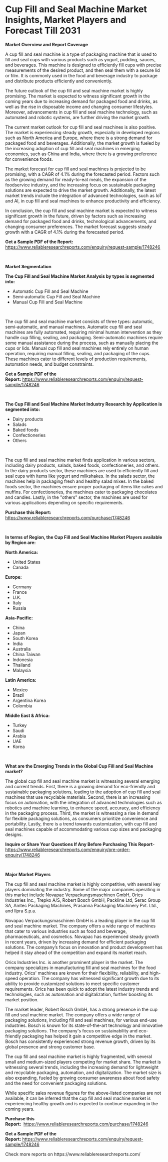 <p><h1>Cup Fill and Seal Machine Market Insights, Market Players and Forecast Till 2031</h1></p><p><strong>Market Overview and Report Coverage</strong></p>
<p><p>A cup fill and seal machine is a type of packaging machine that is used to fill and seal cups with various products such as yogurt, pudding, sauces, and beverages. This machine is designed to efficiently fill cups with precise measurements of the desired product, and then seal them with a secure lid or film. It is commonly used in the food and beverage industry to package and distribute products efficiently and conveniently.</p><p>The future outlook of the cup fill and seal machine market is highly promising. The market is expected to witness significant growth in the coming years due to increasing demand for packaged food and drinks, as well as the rise in disposable income and changing consumer lifestyles. Moreover, advancements in cup fill and seal machine technology, such as automated and robotic systems, are further driving the market growth.</p><p>The current market outlook for cup fill and seal machines is also positive. The market is experiencing steady growth, especially in developed regions such as North America and Europe, where there is a strong demand for packaged food and beverages. Additionally, the market growth is fueled by the increasing adoption of cup fill and seal machines in emerging economies, such as China and India, where there is a growing preference for convenience foods.</p><p>The market forecast for cup fill and seal machines is projected to be promising, with a CAGR of 4.1% during the forecasted period. Factors such as the growing demand for ready-to-eat meals, the expansion of the foodservice industry, and the increasing focus on sustainable packaging solutions are expected to drive the market growth. Additionally, the latest market trends include the integration of advanced technologies, such as IoT and AI, in cup fill and seal machines to enhance productivity and efficiency.</p><p>In conclusion, the cup fill and seal machine market is expected to witness significant growth in the future, driven by factors such as increasing demand for packaged food and drinks, technological advancements, and changing consumer preferences. The market forecast suggests steady growth with a CAGR of 4.1% during the forecasted period.</p></p>
<p><strong>Get a Sample PDF of the Report:</strong> <a href="https://www.reliableresearchreports.com/enquiry/request-sample/1748246">https://www.reliableresearchreports.com/enquiry/request-sample/1748246</a></p>
<p>&nbsp;</p>
<p><strong>Market Segmentation</strong></p>
<p><strong>The Cup Fill and Seal Machine Market Analysis by types is segmented into:</strong></p>
<p><ul><li>Automatic Cup Fill and Seal Machine</li><li>Semi-automatic Cup Fill and Seal Machine</li><li>Manual Cup Fill and Seal Machine</li></ul></p>
<p>&nbsp;</p>
<p><p>The cup fill and seal machine market consists of three types: automatic, semi-automatic, and manual machines. Automatic cup fill and seal machines are fully automated, requiring minimal human intervention as they handle cup filling, sealing, and packaging. Semi-automatic machines require some manual assistance during the process, such as manually placing the cups or lids. Manual cup fill and seal machines rely entirely on human operation, requiring manual filling, sealing, and packaging of the cups. These machines cater to different levels of production requirements, automation needs, and budget constraints.</p></p>
<p><strong>Get a Sample PDF of the Report:</strong>&nbsp;<a href="https://www.reliableresearchreports.com/enquiry/request-sample/1748246">https://www.reliableresearchreports.com/enquiry/request-sample/1748246</a></p>
<p>&nbsp;</p>
<p><strong>The Cup Fill and Seal Machine Market Industry Research by Application is segmented into:</strong></p>
<p><ul><li>Dairy products</li><li>Salads</li><li>Baked foods</li><li>Confectioneries</li><li>Others</li></ul></p>
<p>&nbsp;</p>
<p><p>The cup fill and seal machine market finds application in various sectors, including dairy products, salads, baked foods, confectioneries, and others. In the dairy products sector, these machines are used to efficiently fill and seal cups with items like yogurt and milkshakes. In the salads sector, the machines help in packaging fresh and healthy salad mixes. In the baked foods sector, the machines ensure proper packaging of items like cakes and muffins. For confectioneries, the machines cater to packaging chocolates and candies. Lastly, in the "others" sector, the machines are used for various applications depending on specific requirements.</p></p>
<p><strong>Purchase this Report:</strong>&nbsp; <a href="https://www.reliableresearchreports.com/purchase/1748246">https://www.reliableresearchreports.com/purchase/1748246</a></p>
<p>&nbsp;</p>
<p><strong>In terms of Region, the Cup Fill and Seal Machine Market Players available by Region are:</strong></p>
<p>
    <p> <strong> North America: </strong>
        <ul>
            <li>United States</li>
            <li>Canada</li>
        </ul>
        </p> 
    <p> <strong> Europe: </strong>
        <ul>
            <li>Germany</li>
            <li>France</li>
            <li>U.K.</li>
            <li>Italy</li>
            <li>Russia</li>
        </ul>
        </p> 
    <p> <strong> Asia-Pacific: </strong>
        <ul>
            <li>China</li>
            <li>Japan</li>
            <li>South Korea</li>
            <li>India</li>
            <li>Australia</li>
            <li>China Taiwan</li>
            <li>Indonesia</li>
            <li>Thailand</li>
            <li>Malaysia</li>
        </ul>
        </p> 
    <p> <strong> Latin America: </strong>
        <ul>
            <li>Mexico</li>
            <li>Brazil</li>
            <li>Argentina Korea</li>
            <li>Colombia</li>
        </ul>
        </p> 
    <p> <strong> Middle East & Africa: </strong>
        <ul>
            <li>Turkey</li>
            <li>Saudi</li>
            <li>Arabia</li>
            <li>UAE</li>
            <li>Korea</li>
        </ul>
    </p>
    </p>
<p>&nbsp;</p>
<p><strong>What are the Emerging Trends in the Global Cup Fill and Seal Machine market?</strong></p>
<p><p>The global cup fill and seal machine market is witnessing several emerging and current trends. First, there is a growing demand for eco-friendly and sustainable packaging solutions, leading to the adoption of cup fill and seal machines that use recyclable materials. Second, there is an increasing focus on automation, with the integration of advanced technologies such as robotics and machine learning, to enhance speed, accuracy, and efficiency in the packaging process. Third, the market is witnessing a rise in demand for flexible packaging solutions, as consumers prioritize convenience and portability. Lastly, there is a trend towards customization, with cup fill and seal machines capable of accommodating various cup sizes and packaging designs.</p></p>
<p><strong>Inquire or Share Your Questions If Any Before Purchasing This Report</strong>- <a href="https://www.reliableresearchreports.com/enquiry/pre-order-enquiry/1748246">https://www.reliableresearchreports.com/enquiry/pre-order-enquiry/1748246</a></p>
<p>&nbsp;</p>
<p><strong>Major Market Players</strong></p>
<p><p>The cup fill and seal machine market is highly competitive, with several key players dominating the industry. Some of the major companies operating in this market include Novapac Verpackungsmaschinen GmbH, Orics Industries Inc., Trepko A/S, Robert Bosch GmbH, Packline Ltd, Serac Group SA, Amtec Packaging Machines, Prasanna Packaging Machinery Pvt. Ltd., and Ilpra S.p.a.</p><p>Novapac Verpackungsmaschinen GmbH is a leading player in the cup fill and seal machine market. The company offers a wide range of machines that cater to various industries such as food and beverage, pharmaceuticals, and cosmetics. Novapac has experienced steady growth in recent years, driven by increasing demand for efficient packaging solutions. The company’s focus on innovation and product development has helped it stay ahead of the competition and expand its market reach.</p><p>Orics Industries Inc. is another prominent player in the market. The company specializes in manufacturing fill and seal machines for the food industry. Orics' machines are known for their flexibility, reliability, and high-speed operation. The company has witnessed significant growth due to its ability to provide customized solutions to meet specific customer requirements. Orics has been quick to adopt the latest industry trends and technologies, such as automation and digitalization, further boosting its market position.</p><p>The market leader, Robert Bosch GmbH, has a strong presence in the cup fill and seal machine market. The company offers a wide range of packaging solutions, including fill and seal machines, for various end-use industries. Bosch is known for its state-of-the-art technology and innovative packaging solutions. The company's focus on sustainability and eco-friendly packaging has helped it gain a competitive edge in the market. Bosch has consistently experienced strong revenue growth, driven by its global presence and strong customer base.</p><p>The cup fill and seal machine market is highly fragmented, with several small and medium-sized players competing for market share. The market is witnessing several trends, including the increasing demand for lightweight and recyclable packaging, automation, and digitalization. The market size is also expanding, fueled by growing consumer awareness about food safety and the need for convenient packaging solutions.</p><p>While specific sales revenue figures for the above-listed companies are not available, it can be inferred that the cup fill and seal machine market is experiencing healthy growth and is expected to continue expanding in the coming years.</p></p>
<p><strong>Purchase this Report:</strong>&nbsp;&nbsp;<a href="https://www.reliableresearchreports.com/purchase/1748246">https://www.reliableresearchreports.com/purchase/1748246</a></p>
<p></p>
<p><strong>Get a Sample PDF of the Report:</strong>&nbsp;<a href="https://www.reliableresearchreports.com/enquiry/request-sample/1748246">https://www.reliableresearchreports.com/enquiry/request-sample/1748246</a></p>
<p>Check more reports on https://www.reliableresearchreports.com/</p>